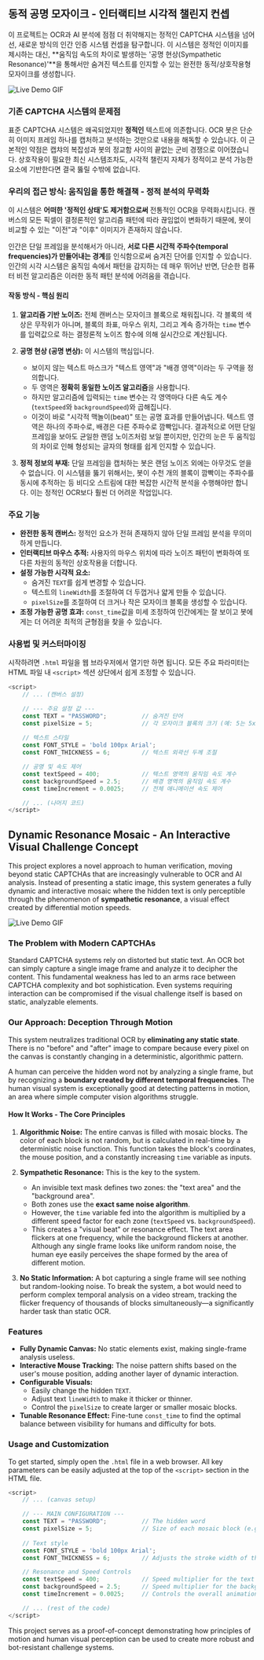 ## 동적 공명 모자이크 - 인터랙티브 시각적 챌린지 컨셉

이 프로젝트는 OCR과 AI 분석에 점점 더 취약해지는 정적인 CAPTCHA 시스템을 넘어선, 새로운 방식의 인간 인증 시스템 컨셉을 탐구합니다. 이 시스템은 정적인 이미지를 제시하는 대신, **움직임 속도의 차이로 발생하는 '공명 현상(Sympathetic Resonance)'**을 통해서만 숨겨진 텍스트를 인지할 수 있는 완전한 동적/상호작용형 모자이크를 생성합니다.

![Live Demo GIF](mosaic_example.gif)


### 기존 CAPTCHA 시스템의 문제점

표준 CAPTCHA 시스템은 왜곡되었지만 **정적인** 텍스트에 의존합니다. OCR 봇은 단순히 이미지 프레임 하나를 캡처하고 분석하는 것만으로 내용을 해독할 수 있습니다. 이 근본적인 약점은 캡챠의 복잡성과 봇의 정교함 사이의 끝없는 군비 경쟁으로 이어졌습니다. 상호작용이 필요한 최신 시스템조차도, 시각적 챌린지 자체가 정적이고 분석 가능한 요소에 기반한다면 결국 뚫릴 수밖에 없습니다.

### 우리의 접근 방식: 움직임을 통한 해결책 - 정적 분석의 무력화

이 시스템은 **어떠한 '정적인 상태'도 제거함으로써** 전통적인 OCR을 무력화시킵니다. 캔버스의 모든 픽셀이 결정론적인 알고리즘 패턴에 따라 끊임없이 변화하기 때문에, 봇이 비교할 수 있는 "이전"과 "이후" 이미지가 존재하지 않습니다.

인간은 단일 프레임을 분석해서가 아니라, **서로 다른 시간적 주파수(temporal frequencies)가 만들어내는 경계**를 인식함으로써 숨겨진 단어를 인지할 수 있습니다. 인간의 시각 시스템은 움직임 속에서 패턴을 감지하는 데 매우 뛰어난 반면, 단순한 컴퓨터 비전 알고리즘은 이러한 동적 패턴 분석에 어려움을 겪습니다.

#### 작동 방식 - 핵심 원리

1.  **알고리즘 기반 노이즈:** 전체 캔버스는 모자이크 블록으로 채워집니다. 각 블록의 색상은 무작위가 아니며, 블록의 좌표, 마우스 위치, 그리고 계속 증가하는 `time` 변수를 입력값으로 하는 결정론적 노이즈 함수에 의해 실시간으로 계산됩니다.

2.  **공명 현상 (공명 변상):** 이 시스템의 핵심입니다.
    *   보이지 않는 텍스트 마스크가 "텍스트 영역"과 "배경 영역"이라는 두 구역을 정의합니다.
    *   두 영역은 **정확히 동일한 노이즈 알고리즘**을 사용합니다.
    *   하지만 알고리즘에 입력되는 `time` 변수는 각 영역마다 다른 속도 계수(`textSpeed`와 `backgroundSpeed`)와 곱해집니다.
    *   이것이 바로 "시각적 맥놀이(beat)" 또는 공명 효과를 만들어냅니다. 텍스트 영역은 하나의 주파수로, 배경은 다른 주파수로 깜빡입니다. 결과적으로 어떤 단일 프레임을 보아도 균일한 랜덤 노이즈처럼 보일 뿐이지만, 인간의 눈은 두 움직임의 차이로 인해 형성되는 글자의 형태를 쉽게 인지할 수 있습니다.

3.  **정적 정보의 부재:** 단일 프레임을 캡처하는 봇은 랜덤 노이즈 외에는 아무것도 얻을 수 없습니다. 이 시스템을 뚫기 위해서는, 봇이 수천 개의 블록이 깜빡이는 주파수를 동시에 추적하는 등 비디오 스트림에 대한 복잡한 시간적 분석을 수행해야만 합니다. 이는 정적인 OCR보다 훨씬 더 어려운 작업입니다.

### 주요 기능

-   **완전한 동적 캔버스:** 정적인 요소가 전혀 존재하지 않아 단일 프레임 분석을 무의미하게 만듭니다.
-   **인터랙티브 마우스 추적:** 사용자의 마우스 위치에 따라 노이즈 패턴이 변화하여 또 다른 차원의 동적인 상호작용을 더합니다.
-   **설정 가능한 시각적 요소:**
    -   숨겨진 `TEXT`를 쉽게 변경할 수 있습니다.
    -   텍스트의 `lineWidth`를 조절하여 더 두껍거나 얇게 만들 수 있습니다.
    -   `pixelSize`를 조절하여 더 크거나 작은 모자이크 블록을 생성할 수 있습니다.
-   **조정 가능한 공명 효과:** `const_time`값을 미세 조정하여 인간에게는 잘 보이고 봇에게는 더 어려운 최적의 균형점을 찾을 수 있습니다.

### 사용법 및 커스터마이징

시작하려면 `.html` 파일을 웹 브라우저에서 열기만 하면 됩니다. 모든 주요 파라미터는 HTML 파일 내 `<script>` 섹션 상단에서 쉽게 조정할 수 있습니다.

```javascript
<script>
    // ... (캔버스 설정)

    // --- 주요 설정 값 ---
    const TEXT = "PASSWORD";          // 숨겨진 단어
    const pixelSize = 5;              // 각 모자이크 블록의 크기 (예: 5는 5x5 픽셀을 의미)
    
    // 텍스트 스타일
    const FONT_STYLE = 'bold 100px Arial';
    const FONT_THICKNESS = 6;         // 텍스트 외곽선 두께 조절

    // 공명 및 속도 제어
    const textSpeed = 400;            // 텍스트 영역의 움직임 속도 계수
    const backgroundSpeed = 2.5;      // 배경 영역의 움직임 속도 계수
    const timeIncrement = 0.0025;     // 전체 애니메이션 속도 제어

    // ... (나머지 코드)
</script>
```

## Dynamic Resonance Mosaic - An Interactive Visual Challenge Concept

This project explores a novel approach to human verification, moving beyond static CAPTCHAs that are increasingly vulnerable to OCR and AI analysis. Instead of presenting a static image, this system generates a fully dynamic and interactive mosaic where the hidden text is only perceptible through the phenomenon of **sympathetic resonance**, a visual effect created by differential motion speeds.

![Live Demo GIF](mosaic_example.gif)


### The Problem with Modern CAPTCHAs

Standard CAPTCHA systems rely on distorted but static text. An OCR bot can simply capture a single image frame and analyze it to decipher the content. This fundamental weakness has led to an arms race between CAPTCHA complexity and bot sophistication. Even systems requiring interaction can be compromised if the visual challenge itself is based on static, analyzable elements.

### Our Approach: Deception Through Motion

This system neutralizes traditional OCR by **eliminating any static state**. There is no "before" and "after" image to compare because every pixel on the canvas is constantly changing in a deterministic, algorithmic pattern.

A human can perceive the hidden word not by analyzing a single frame, but by recognizing a **boundary created by different temporal frequencies**. The human visual system is exceptionally good at detecting patterns in motion, an area where simple computer vision algorithms struggle.

#### How It Works - The Core Principles

1.  **Algorithmic Noise:** The entire canvas is filled with mosaic blocks. The color of each block is not random, but is calculated in real-time by a deterministic noise function. This function takes the block's coordinates, the mouse position, and a constantly increasing `time` variable as inputs.

2.  **Sympathetic Resonance:** This is the key to the system.
    *   An invisible text mask defines two zones: the "text area" and the "background area".
    *   Both zones use the **exact same noise algorithm**.
    *   However, the `time` variable fed into the algorithm is multiplied by a different speed factor for each zone (`textSpeed` vs. `backgroundSpeed`).
    *   This creates a "visual beat" or resonance effect. The text area flickers at one frequency, while the background flickers at another. Although any single frame looks like uniform random noise, the human eye easily perceives the shape formed by the area of different motion.

3.  **No Static Information:** A bot capturing a single frame will see nothing but random-looking noise. To break the system, a bot would need to perform complex temporal analysis on a video stream, tracking the flicker frequency of thousands of blocks simultaneously—a significantly harder task than static OCR.

### Features

-   **Fully Dynamic Canvas:** No static elements exist, making single-frame analysis useless.
-   **Interactive Mouse Tracking:** The noise pattern shifts based on the user's mouse position, adding another layer of dynamic interaction.
-   **Configurable Visuals:**
    -   Easily change the hidden `TEXT`.
    -   Adjust text `lineWidth` to make it thicker or thinner.
    -   Control the `pixelSize` to create larger or smaller mosaic blocks.
-   **Tunable Resonance Effect:** Fine-tune `const_time` to find the optimal balance between visibility for humans and difficulty for bots.

### Usage and Customization

To get started, simply open the `.html` file in a web browser. All key parameters can be easily adjusted at the top of the `<script>` section in the HTML file.

```javascript
<script>
    // ... (canvas setup)

    // --- MAIN CONFIGURATION ---
    const TEXT = "PASSWORD";          // The hidden word
    const pixelSize = 5;              // Size of each mosaic block (e.g., 5 means 5x5 pixels)
    
    // Text style
    const FONT_STYLE = 'bold 100px Arial';
    const FONT_THICKNESS = 6;         // Adjusts the stroke width of the text

    // Resonance and Speed Controls
    const textSpeed = 400;            // Speed multiplier for the text area's motion
    const backgroundSpeed = 2.5;      // Speed multiplier for the background's motion
    const timeIncrement = 0.0025;     // Controls the overall animation speed

    // ... (rest of the code)
</script>
```

This project serves as a proof-of-concept demonstrating how principles of motion and human visual perception can be used to create more robust and bot-resistant challenge systems.
